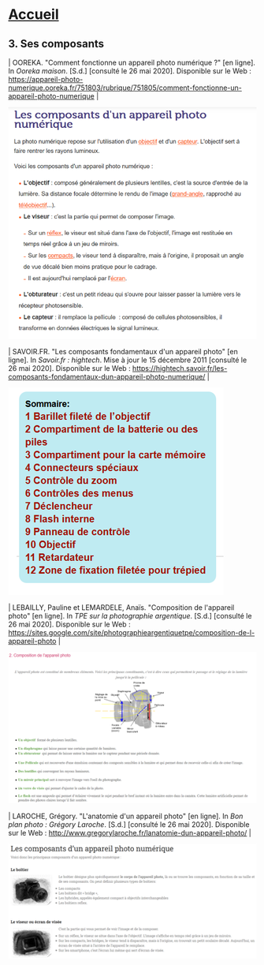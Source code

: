 # [Accueil](index.md)

## 3. Ses composants


| OOREKA. "Comment fonctionne un appareil photo numérique ?" [en ligne]. In *Ooreka maison*. [S.d.] [consulté le 26 mai 2020]. Disponible sur le Web : <https://appareil-photo-numerique.ooreka.fr/751803/rubrique/751805/comment-fonctionne-un-appareil-photo-numerique> |

![Image](images/composants1.PNG)



| SAVOIR.FR. "Les composants fondamentaux d'un appareil photo" [en ligne]. In *Savoir.fr : hightech*. Mise à jour le 15 décembre 2011 [consulté le 26 mai 2020]. Disponible sur le Web : <https://hightech.savoir.fr/les-composants-fondamentaux-dun-appareil-photo-numerique/> |

![Image](images/composants2.PNG)


| LEBAILLY, Pauline et LEMARDELE, Anaïs. "Composition de l'appareil photo" [en ligne]. In *TPE sur la photographie argentique*. [S.d.] [consulté le 26 mai 2020]. Disponible sur le Web : <https://sites.google.com/site/photographieargentiquetpe/composition-de-l-appareil-photo> |

![Image](images/composants3.PNG)


| LAROCHE, Grégory. "L'anatomie d'un appareil photo" [en ligne]. In *Bon plan photo : Grégory Laroche*. [S.d.] [consulté le 26 mai 2020]. Disponible sur le Web : <http://www.gregorylaroche.fr/lanatomie-dun-appareil-photo/> |

![Image](images/composants4.PNG)
